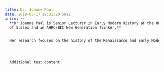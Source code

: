 ```yaml
---
title: Dr. Joanne Paul
date: 2019-03-17T19:31:20.591Z
intro: >-
  **Dr Joanne Paul is Senior Lecturer in Early Modern History at the University
  of Sussex and an AHRC/BBC New Generation Thinker.**


  Her research focuses on the history of the Renaissance and Early Modern Periods and she has shared her work widely, including with academic presses, popular magazines, blogs, and on TV and Radio. She is available for comment on any of the listed projects and related topics.




  Additional test content
---
```

